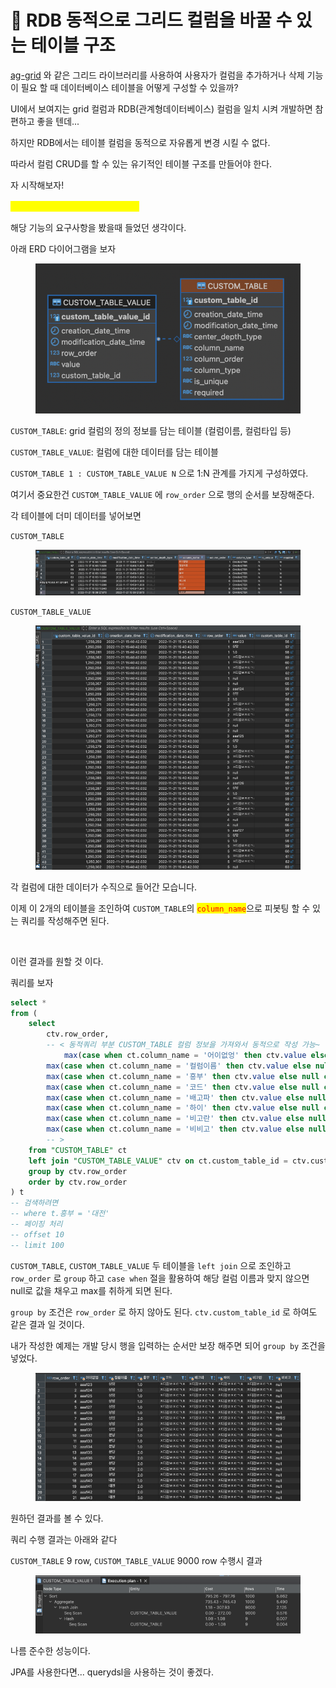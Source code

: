 # 📒 RDB 동적으로 그리드 컬럼을 바꿀 수 있는 테이블 구조

[ag-grid](https://www.ag-grid.com/example-finance/) 와 같은 그리드 라이브러리를 사용하여 사용자가 컬럼을 추가하거나 삭제 기능이 필요 할 때 데이터베이스 테이블을 어떻게 구성할 수 있을까?

UI에서 보여지는 grid 컬럼과 RDB(관계형데이터베이스) 컬럼을 일치 시켜 개발하면 참 편하고 좋을 텐데...

하지만 RDB에서는 테이블 컬럼을 동적으로 자유롭게 변경 시킬 수 없다.&#x20;



따라서 컬럼 CRUD를 할 수 있는 유기적인 테이블 구조를 만들어야 한다.



자 시작해보자!



<mark style="color:yellow;">**"컬럼은 여러개의 데이터를 가진다"**</mark>



해당 기능의 요구사항을 봤을때 들었던 생각이다.&#x20;

아래 ERD 다이어그램을 보자

<figure><img src="../.gitbook/assets/image.png" alt=""><figcaption></figcaption></figure>

`CUSTOM_TABLE`: grid 컬럼의 정의 정보를 담는 테이블 (컬럼이름, 컬럼타입 등)

`CUSTOM_TABLE_VALUE`: 컬럼에 대한 데이터를 담는 테이블



`CUSTOM_TABLE 1 : CUSTOM_TABLE_VALUE N` 으로 1:N 관계를 가지게 구성하였다.

여기서 중요한건 `CUSTOM_TABLE_VALUE` 에 `row_order` 으로 행의 순서를 보장해준다.



각 테이블에 더미 데이터를 넣어보면



`CUSTOM_TABLE`

<figure><img src="../.gitbook/assets/image (1).png" alt=""><figcaption></figcaption></figure>

`CUSTOM_TABLE_VALUE`

<figure><img src="../.gitbook/assets/image (2).png" alt=""><figcaption></figcaption></figure>

각 컬럼에 대한 데이터가 수직으로 들어간 모습니다.



이제 이 2개의 테이블을 조인하여 `CUSTOM_TABLE`의 <mark style="color:red;">`column_name`</mark>으로 피봇팅 할 수 있는 쿼리를 작성해주면 된다.&#x20;

<figure><img src="../.gitbook/assets/스크린샷 2024-07-18 오후 2.12.25.png" alt=""><figcaption></figcaption></figure>

이런 결과를 원할 것 이다.

쿼리를 보자

```sql
select * 
from (
	select 
	    ctv.row_order,
        -- < 동적쿼리 부분 CUSTOM_TABLE 컬럼 정보을 가져와서 동적으로 작성 가능~
	    	max(case when ct.column_name = '어이없엉' then ctv.value else null end) as 어이없엉,
		max(case when ct.column_name = '컬럼이름' then ctv.value else null end) as 컬럼이름,
		max(case when ct.column_name = '흥부' then ctv.value else null end) as 흥부,
		max(case when ct.column_name = '코드' then ctv.value else null end) as 코드,
		max(case when ct.column_name = '배고파' then ctv.value else null end) as 배고파,
		max(case when ct.column_name = '하이' then ctv.value else null end) as 하이,
		max(case when ct.column_name = '비고란' then ctv.value else null end) as 비고란,
		max(case when ct.column_name = '비비고' then ctv.value else null end) as 비고고
        -- >
	from "CUSTOM_TABLE" ct 
	left join "CUSTOM_TABLE_VALUE" ctv on ct.custom_table_id = ctv.custom_table_id 
	group by ctv.row_order 
	order by ctv.row_order 
) t
-- 검색하려면
-- where t.흥부 = '대전' 
-- 페이징 처리 
-- offset 10 
-- limit 100

```



`CUSTOM_TABLE`,  `CUSTOM_TABLE_VALUE` 두 테이블을 `left join` 으로 조인하고 `row_order` 로 `group` 하고 `case when` 절을 활용하여 해당 컬럼 이름과 맞지 않으면 null로 값을 채우고 max를 취하게 되면 된다.



`group by` 조건은 `row_order` 로 하지 않아도 된다. `ctv.custom_table_id` 로 하여도 같은 결과 일 것이다.

내가 작성한 예제는 개발 당시 행을 입력하는 순서만 보장 해주면 되어 `group by` 조건을 넣었다.



<figure><img src="../.gitbook/assets/image (4).png" alt=""><figcaption></figcaption></figure>

&#x20;원하던 결과를 볼 수 있다.



쿼리 수행 결과는 아래와 같다



`CUSTOM_TABLE` 9 row, `CUSTOM_TABLE_VALUE` 9000 row 수행시 결과

<figure><img src="../.gitbook/assets/image (5).png" alt=""><figcaption></figcaption></figure>

나름 준수한 성능이다.

JPA를 사용한다면... querydsl을 사용하는 것이 좋겠다.
